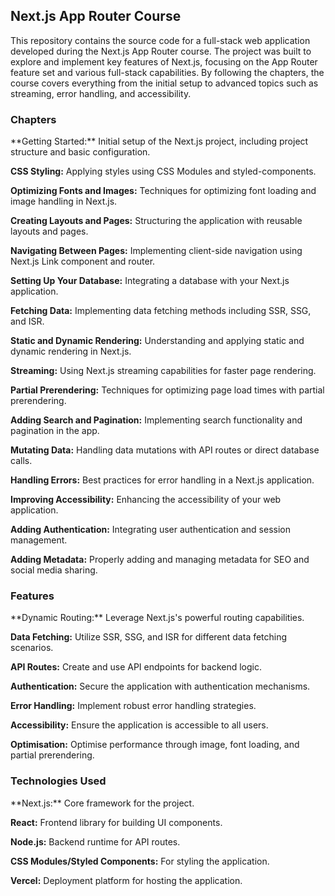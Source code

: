 ## Next.js App Router Course

<p>This repository contains the source code for a full-stack web application developed during the Next.js App Router course. The project was built to explore and implement key features of Next.js, focusing on the App Router feature set and various full-stack capabilities. By following the chapters, the course covers everything from the initial setup to advanced topics such as streaming, error handling, and accessibility.</p>

### Chapters

<p>**Getting Started:** Initial setup of the Next.js project, including project structure and basic configuration.<br>

**CSS Styling:** Applying styles using CSS Modules and styled-components.<br>

**Optimizing Fonts and Images:** Techniques for optimizing font loading and image handling in Next.js.<br>

**Creating Layouts and Pages:** Structuring the application with reusable layouts and pages.<br>

**Navigating Between Pages:** Implementing client-side navigation using Next.js Link component and router.<br>

**Setting Up Your Database:** Integrating a database with your Next.js application.<br>

**Fetching Data:** Implementing data fetching methods including SSR, SSG, and ISR.<br>

**Static and Dynamic Rendering:** Understanding and applying static and dynamic rendering in Next.js.<br>

**Streaming:** Using Next.js streaming capabilities for faster page rendering.<br>

**Partial Prerendering:** Techniques for optimizing page load times with partial prerendering.<br>

**Adding Search and Pagination:** Implementing search functionality and pagination in the app.<br>

**Mutating Data:** Handling data mutations with API routes or direct database calls.<br>

**Handling Errors:** Best practices for error handling in a Next.js application.<br>

**Improving Accessibility:** Enhancing the accessibility of your web application.<br>

**Adding Authentication:** Integrating user authentication and session management.<br>

**Adding Metadata:** Properly adding and managing metadata for SEO and social media sharing.</p>


### Features

<p>**Dynamic Routing:** Leverage Next.js's powerful routing capabilities.<br>

**Data Fetching:** Utilize SSR, SSG, and ISR for different data fetching scenarios.<br>

**API Routes:** Create and use API endpoints for backend logic.<br>

**Authentication:** Secure the application with authentication mechanisms.<br>

**Error Handling:** Implement robust error handling strategies.<br>

**Accessibility:** Ensure the application is accessible to all users.<br>

**Optimisation:** Optimise performance through image, font loading, and partial prerendering.</p>


### Technologies Used

<p>**Next.js:** Core framework for the project.<br>

**React:** Frontend library for building UI components.<br>

**Node.js:** Backend runtime for API routes.<br>

**CSS Modules/Styled Components:** For styling the application.<br>

**Vercel:** Deployment platform for hosting the application.</p>
